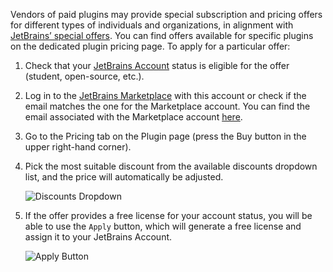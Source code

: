 [//]: # (title: Special Community Offers)

Vendors of paid plugins may provide special subscription and pricing offers for different types of individuals and organizations, in alignment with [JetBrains’ special offers](https://www.jetbrains.com/store/#discounts). You can find offers available for specific plugins on the dedicated plugin pricing page. To apply for a particular offer:

1. Check that your [JetBrains Account](https://account.jetbrains.com/) status is eligible for the offer (student, open-source, etc.).
2. Log in to the [JetBrains Marketplace](https://plugins.jetbrains.com/) with this account or check if the email matches the one for the Marketplace account. You can find the email associated with the Marketplace account [here](https://plugins.jetbrains.com/author/me/).
3. Go to the Pricing tab on the Plugin page (press the Buy button in the upper right-hand corner).
4. Pick the most suitable discount from the available discounts dropdown list, and the price will automatically be adjusted.

   ![Discounts Dropdown](discounts_dropdown.png)
   
5. If the offer provides a free license for your account status, you will be able to use the `Apply` button, which will generate a free license and assign it to your JetBrains Account.

   ![Apply Button](apply_button.png)